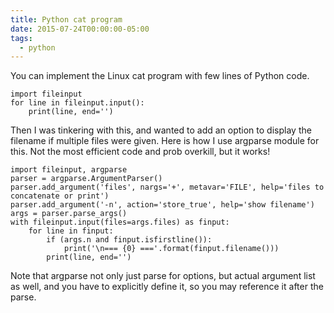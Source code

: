 ```yaml
---
title: Python cat program
date: 2015-07-24T00:00:00-05:00
tags:
  - python
---
```

You can implement the Linux cat program with few lines of Python code.

```
import fileinput
for line in fileinput.input():
    print(line, end='')
```

Then I was tinkering with this, and wanted to add an option to display the filename if multiple files were given. Here is how I use argparse module for this. Not the most efficient code and prob overkill, but it works!

```
import fileinput, argparse
parser = argparse.ArgumentParser()
parser.add_argument('files', nargs='+', metavar='FILE', help='files to concatenate or print')
parser.add_argument('-n', action='store_true', help='show filename')
args = parser.parse_args()
with fileinput.input(files=args.files) as finput:
    for line in finput:
        if (args.n and finput.isfirstline()):
            print('\n=== {0} ==='.format(finput.filename()))
        print(line, end='')
```

Note that argparse not only just parse for options, but actual argument list as well, and you have to explicitly define it, so you may reference it after the parse.
